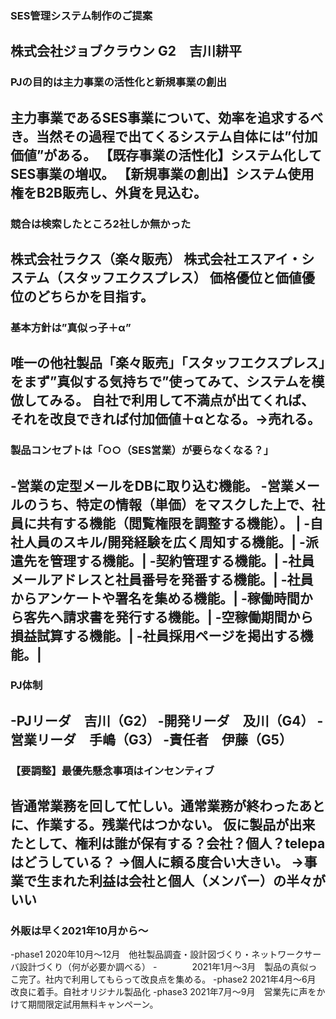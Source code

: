 ### SES管理システム制作のご提案

株式会社ジョブクラウン
G2　吉川耕平
---
### PJの目的は主力事業の活性化と新規事業の創出
主力事業であるSES事業について、効率を追求するべき。当然その過程で出てくるシステム自体には”付加価値”がある。
【既存事業の活性化】システム化してSES事業の増収。
【新規事業の創出】システム使用権をB2B販売し、外貨を見込む。
---
### 競合は検索したところ2社しか無かった
株式会社ラクス（楽々販売）
株式会社エスアイ・システム（スタッフエクスプレス）
価格優位と価値優位のどちらかを目指す。
---
### 基本方針は”真似っ子＋α”
唯一の他社製品「楽々販売」「スタッフエクスプレス」をまず”真似する気持ちで”使ってみて、システムを模倣してみる。
自社で利用して不満点が出てくれば、それを改良できれば付加価値＋αとなる。→売れる。
---
### 製品コンセプトは「○○（SES営業）が要らなくなる？」
-営業の定型メールをDBに取り込む機能。
-営業メールのうち、特定の情報（単価）をマスクした上で、社員に共有する機能（閲覧権限を調整する機能）。 |
-自社人員のスキル/開発経験を広く周知する機能。|
-派遣先を管理する機能。|
-契約管理する機能。|
-社員メールアドレスと社員番号を発番する機能。|
-社員からアンケートや署名を集める機能。|
-稼働時間から客先へ請求書を発行する機能。|
-空稼働期間から損益試算する機能。|
-社員採用ページを掲出する機能。|
---
### PJ体制
-PJリーダ　吉川（G2）
-開発リーダ　及川（G4）
-営業リーダ　手嶋（G3）
-責任者　伊藤（G5）
---
### 【要調整】最優先懸念事項はインセンティブ
皆通常業務を回して忙しい。通常業務が終わったあとに、作業する。残業代はつかない。
仮に製品が出来たとして、権利は誰が保有する？会社？個人？telepaはどうしている？
→個人に頼る度合い大きい。
→事業で生まれた利益は会社と個人（メンバー）の半々がいい
---
### 外販は早く2021年10月から〜
-phase1 2020年10月〜12月　他社製品調査・設計図づくり・ネットワークサーバ設計づくり（何が必要か調べる）
-　　　　2021年1月〜3月　製品の真似っこ完了。社内で利用してもらって改良点を集める。
-phase2 2021年4月〜6月　改良に着手。自社オリジナル製品化
-phase3 2021年7月〜9月　営業先に声をかけて期間限定試用無料キャンペーン。
